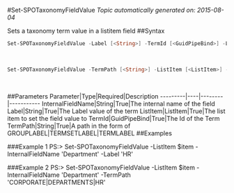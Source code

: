 #Set-SPOTaxonomyFieldValue
*Topic automatically generated on: 2015-08-04*

Sets a taxonomy term value in a listitem field
##Syntax
```powershell
Set-SPOTaxonomyFieldValue -Label [<String>] -TermId [<GuidPipeBind>] -ListItem [<ListItem>] -InternalFieldName [<String>]
```
&nbsp;

```powershell
Set-SPOTaxonomyFieldValue -TermPath [<String>] -ListItem [<ListItem>] -InternalFieldName [<String>]
```
&nbsp;

##Parameters
Parameter|Type|Required|Description
---------|----|--------|-----------
InternalFieldName|String|True|The internal name of the field
Label|String|True|The Label value of the term
ListItem|ListItem|True|The list item to set the field value to
TermId|GuidPipeBind|True|The Id of the Term
TermPath|String|True|A path in the form of GROUPLABEL|TERMSETLABEL|TERMLABEL
##Examples

###Example 1
    PS:> Set-SPOTaxonomyFieldValue -ListItem $item -InternalFieldName 'Department' -Label 'HR'


###Example 2
    PS:> Set-SPOTaxonomyFieldValue -ListItem $item -InternalFieldName 'Department' -TermPath 'CORPORATE|DEPARTMENTS|HR'

